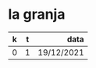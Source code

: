 # la granja

| k        | t           | data  |
| ------------- |:-------------:| -----:|
| 0      | 1 | 19/12/2021 |
